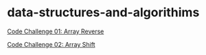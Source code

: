 # data-structures-and-algorithims

[Code Challenge 01: Array Reverse]('https://github.com/tskyles/data-structures-and-algorithims/tree/master/401/code-challenges/01-arrayReverse')

[Code Challenge 02: Array Shift]('https://github.com/tskyles/data-structures-and-algorithims/tree/master/401/code-challenges/02-arrayShift')
